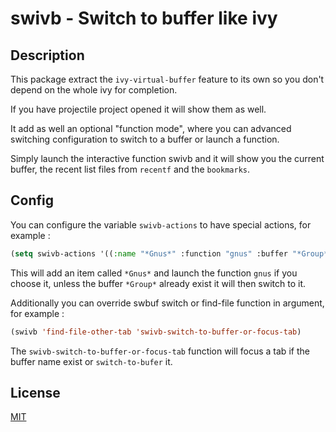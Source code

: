 # swivb - Switch to buffer like ivy

## Description

This package extract the `ivy-virtual-buffer` feature to its own so you don't
depend on the whole ivy for completion.

If you have projectile project opened it will show them as well.

It add as well an optional "function mode", where you can advanced switching
configuration to switch to a buffer or launch a function.

Simply launch the interactive function swivb and it will show you the current
buffer, the recent list files from `recentf` and the `bookmarks`.

## Config

You can configure the variable `swivb-actions` to have special actions, for
example :

```lisp
(setq swivb-actions '((:name "*Gnus*" :function "gnus" :buffer "*Group*")))
```

This will add an item called `*Gnus*` and launch the function `gnus` if you choose
it, unless the buffer `*Group*` already exist it will then switch to it.

Additionally you can override swbuf switch or find-file function in argument,
for example :

```lisp
(swivb 'find-file-other-tab 'swivb-switch-to-buffer-or-focus-tab)
```

The `swivb-switch-to-buffer-or-focus-tab` function will focus a tab if the
buffer name exist or `switch-to-bufer` it.

## License

[MIT](./LICENSE)
